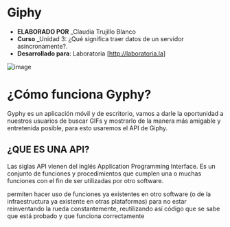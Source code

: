 # Giphy


* **ELABORADO POR** _Claudia Trujillo Blanco
* **Curso** _Unidad 3: ¿Qué significa traer datos de un servidor asíncronamente?.
* **Desarrollado para**: Laboratoria [http://laboratoria.la]

![image](https://user-images.githubusercontent.com/37419350/45051526-f556ae80-b049-11e8-824a-4cbcac8c6827.png)

# ¿Cómo funciona Gyphy?
Gyphy es un aplicación móvil y de escritorio, vamos a darle la oportunidad a nuestros usuarios de buscar GIFs y mostrarlo de la manera más amigable y entretenida posible, para esto usaremos el API de Giphy.

## ¿QUE ES UNA API?
Las siglas API vienen del inglés Application Programming Interface. Es un conjunto de funciones y procedimientos que cumplen una o muchas funciones con el fin de ser utilizadas por otro software.

permiten hacer uso de funciones ya existentes en otro software (o de la infraestructura ya existente en otras plataformas) para no estar reinventando la rueda constantemente, reutilizando así código que se sabe que está probado y que funciona correctamente


